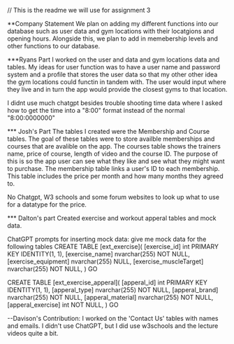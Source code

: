 // This is the readme we will use for assignment 3

**Company Statement
We plan on adding my different functions into our database such as user data and gym locations with their locatgions and opening hours. Alongside this, we plan to add in memebership levels and other functions to our database.

***Ryans Part
I worked on the user and data and gym locations data and tables. My ideas for user function was to have a user name and password system and a profile that stores the user data so that my other other idea the gym locations could functin in tandem with. The user would input where they live and in turn the app would provide the closest gyms to that location.

I didnt use much chatgpt besides trouble shooting time data where I asked how to get the time into a "8:00" format instead of the normal "8:00:0000000"


*** Josh's Part
The tables I created were the Membership and Course tables. The goal of these tables were to store availble memberships and courses that are avalible on the app. The courses table shows the trainers name, price of course, length of video and the course ID. The purpose of this is so the app user can see what they like and see what they might want to purchase. The membership table links a user's ID to each membership. This table includes the price per month and how many months they agreed to. 

No Chatgpt, W3 schools and some forum websites to look up what to use for a datatype for the price. 

*** Dalton's part
Created exercise and workout apperal tables and mock data. 

ChatGPT prompts for inserting mock data: 
give me mock data for the following tables CREATE TABLE [ext_exercise](
	[exercise_id] int PRIMARY KEY IDENTITY(1, 1),
	[exercise_name] nvarchar(255) NOT NULL,
	[exercise_equipment] nvarchar(255) NULL,
	[exercise_muscleTarget] nvarchar(255) NOT NULL,
	)
GO

CREATE TABLE [ext_exercise_apperal](
	[apperal_id] int PRIMARY KEY IDENTITY(1, 1),
	[apperal_type] nvarchar(255) NOT NULL,
	[apperal_brand] nvarchar(255) NOT NULL,
	[apperal_material] nvarchar(255) NOT NULL,
	[apperal_exercise] int NOT NULL,
	)
GO

--Davison's Contribution:
I worked on the 'Contact Us' tables with names and emails. 
I didn't use ChatGPT, but I did use w3schools and the lecture videos quite a bit. 


